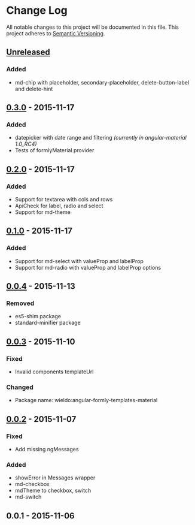 # Change Log
All notable changes to this project will be documented in this file.
This project adheres to [Semantic Versioning](http://semver.org/).

## [Unreleased]
### Added
- md-chip with placeholder, secondary-placeholder, delete-button-label and delete-hint

## [0.3.0] - 2015-11-17
### Added
- datepicker with date range and filtering _(currently in angular-material 1.0_RC4)_
- Tests of formlyMaterial provider

## [0.2.0] - 2015-11-17
### Added
- Support for textarea with cols and rows
- ApiCheck for label, radio and select
- Support for md-theme

## [0.1.0] - 2015-11-17
### Added
- Support for md-select with valueProp and labelProp
- Support for md-radio with valueProp and labelProp options

## [0.0.4] - 2015-11-13
### Removed
- es5-shim package
- standard-minifier package

## [0.0.3] - 2015-11-10
### Fixed
- Invalid components templateUrl

### Changed
- Package name: wieldo:angular-formly-templates-material

## [0.0.2] - 2015-11-07
### Fixed
- Add missing ngMessages

### Added
- showError in Messages wrapper 
- md-checkbox
- mdTheme to checkbox, switch
- md-switch

## 0.0.1 - 2015-11-06

[Unreleased]: https://github.com/wieldo/meteor-angular-formly-templates-material/compare/v0.3.0...HEAD
[0.3.0]: https://github.com/wieldo/meteor-angular-formly-templates-material/compare/v0.2.0...v0.3.0
[0.2.0]: https://github.com/wieldo/meteor-angular-formly-templates-material/compare/v0.1.0...v0.2.0
[0.1.0]: https://github.com/wieldo/meteor-angular-formly-templates-material/compare/v0.0.4...v0.1.0
[0.0.4]: https://github.com/wieldo/meteor-angular-formly-templates-material/compare/v0.0.3...v0.0.4
[0.0.3]: https://github.com/wieldo/meteor-angular-formly-templates-material/compare/v0.0.2...v0.0.3
[0.0.2]: https://github.com/wieldo/meteor-angular-formly-templates-material/compare/v0.0.1...v0.0.2